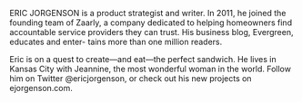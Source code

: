 ERIC JORGENSON is a product strategist and writer. In 2011, he joined the founding team of Zaarly, a company dedicated to helping homeowners find accountable service providers they can trust. His business blog, Evergreen, educates and enter- tains more than one million readers. 

Eric is on a quest to create—and eat—the perfect sandwich. He lives in Kansas City with Jeannine, the most wonderful woman in the world. Follow him on Twitter @ericjorgenson, or check out his new projects on ejorgenson.com. 